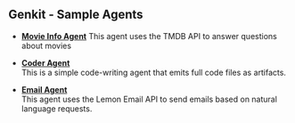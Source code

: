 ## Genkit - Sample Agents

* [**Movie Info Agent**](/samples/js/src/agents/movie-agent/README.md) 
This agent uses the TMDB API to answer questions about movies

* [**Coder Agent**](/samples/js/src/agents/coder/README.md)  
This is a simple code-writing agent that emits full code files as artifacts.

* [**Email Agent**](/samples/js/src/agents/email/README.md)  
This agent uses the Lemon Email API to send emails based on natural language requests.
